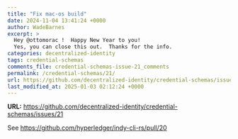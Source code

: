 ```yaml
---
title: "Fix mac-os build"
date: 2024-11-04 13:41:24 +0000
author: WadeBarnes
excerpt: >
  Hey @ottomorac !  Happy New Year to you!
  Yes, you can close this out.  Thanks for the info.
categories: decentralized-identity
tags: credential-schemas
comments_file: credential-schemas-issue-21_comments
permalink: /credential-schemas/21/
url: https://github.com/decentralized-identity/credential-schemas/issues/21
last_modified_at: 2025-01-03 02:12:24 +0000
---
```



**URL:** https://github.com/decentralized-identity/credential-schemas/issues/21

See https://github.com/hyperledger/indy-cli-rs/pull/20